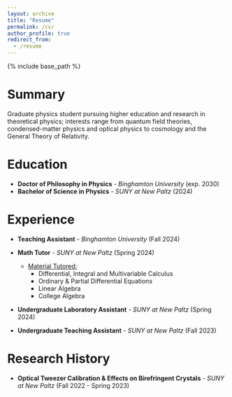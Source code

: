 ```yaml
---
layout: archive
title: "Resume"
permalink: /cv/
author_profile: true
redirect_from:
  - /resume
---
```


{% include base_path %}

Summary
======
Graduate physics student pursuing higher education and research in theoretical physics; interests range
from quantum field theories, condensed-matter physics and optical physics to cosmology and the General
Theory of Relativity.

Education
======
* <b>Doctor of Philosophy in Physics</b> - <i>Binghamton University</i> (exp. 2030)
* <b>Bachelor of Science in Physics</b> - <i>SUNY at New Paltz</i> (2024)

Experience
======
* <b>Teaching Assistant</b> - <i>Binghamton University</i> (Fall 2024)

* <b>Math Tutor</b> - <i>SUNY at New Paltz</i> (Spring 2024)
  * <u>Material Tutored:</u>
    * Differential, Integral and Multivariable Calculus
    * Ordinary & Partial Differential Equations
    * Linear Algebra
    * College Algebra

* <b>Undergraduate Laboratory Assistant</b> - <i>SUNY at New Paltz</i> (Spring 2024)

* <b>Undergraduate Teaching Assistant</b> - <i>SUNY at New Paltz</i> (Fall 2023)

Research History
======
* <b>Optical Tweezer Calibration & Effects on Birefringent Crystals</b> - <i>SUNY at New Paltz</i> (Fall 2022 - Spring 2023)

